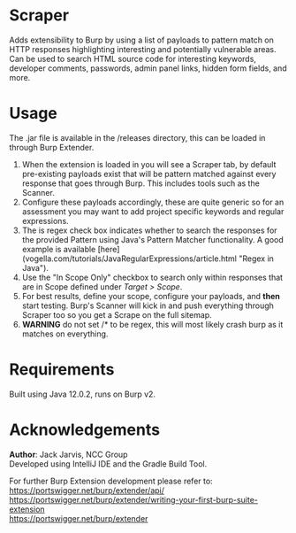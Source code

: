 # Scraper
Adds extensibility to Burp by using a list of payloads to pattern match on HTTP responses highlighting interesting and potentially vulnerable areas. Can be used to search HTML source code for interesting keywords, developer comments, passwords, admin panel links, hidden form fields, and more.

# Usage
The .jar file is available in the /releases directory, this can be loaded in through Burp Extender.
<ol>
<li>When the extension is loaded in you will see a Scraper tab, by default pre-existing payloads exist that will be pattern matched against every response that goes through Burp. This includes tools such as the Scanner.</li>
<li>Configure these payloads accordingly, these are quite generic so for an assessment you may want to add project specific keywords and regular expressions.</li>
<li>The is regex check box indicates whether to search the responses for the provided Pattern using Java's Pattern Matcher functionality. A good example is available [here](vogella.com/tutorials/JavaRegularExpressions/article.html "Regex in Java").</li>
<li>Use the "In Scope Only" checkbox to search only within responses that are in Scope defined under <i>Target > Scope</i>.</li>
<li>For best results, define your scope, configure your payloads, and <b>then</b> start testing. Burp's Scanner will kick in and push everything through Scraper too so you get a Scrape on the full sitemap.</li>
<li><b>WARNING</b> do not set /* to be regex, this will most likely crash burp as it matches on everything.</li>
</ol>

# Requirements
Built using Java 12.0.2, runs on Burp v2.

# Acknowledgements
<b>Author</b>: Jack Jarvis, NCC Group <br/>
Developed using IntelliJ IDE and the Gradle Build Tool.

For further Burp Extension development please refer to:<br />
https://portswigger.net/burp/extender/api/<br />
https://portswigger.net/burp/extender/writing-your-first-burp-suite-extension<br />
https://portswigger.net/burp/extender